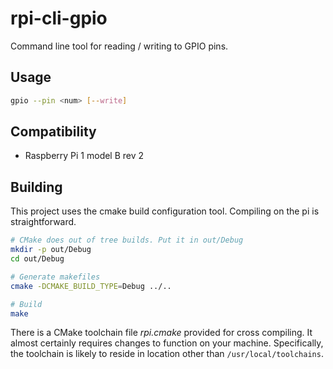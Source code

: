 rpi-cli-gpio
============

Command line tool for reading / writing to GPIO pins.

## Usage

```sh
gpio --pin <num> [--write]
```

## Compatibility

- Raspberry Pi 1 model B rev 2

## Building

This project uses the cmake build configuration tool. Compiling on the pi is
straightforward.

```sh
# CMake does out of tree builds. Put it in out/Debug
mkdir -p out/Debug
cd out/Debug

# Generate makefiles
cmake -DCMAKE_BUILD_TYPE=Debug ../..

# Build
make
```

There is a CMake toolchain file _rpi.cmake_ provided for cross compiling. It
almost certainly requires changes to function on your machine. Specifically, the
toolchain is likely to reside in location other than `/usr/local/toolchains`.
